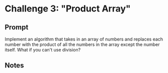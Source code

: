 # Challenge 3: "Product Array"
## Prompt
Implement an algorithm that takes in an array of numbers and replaces each number with the product of all the numbers 
in the array except the number itself. What if you can't use division?
## Notes
